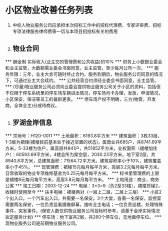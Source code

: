 # 小区物业改善任务列表

1. 中标人物业服务公司应承担本次招标工作中的招标代理费、专家评审费、招标专项法律服务律师费等一切与本项目招投标有关的费用
1. ## 物业合同
***   酬金制 实际收入(业主交的管理费和公共收益)的10%
***   财务上小数额业委会和业主监管，大数额需业委会书面同意，业主监管。至少每月公布一次。
***   服务年限：三年，业主大会可随时终止合约。服务到期后，物业服务公司同意的情况下，可通过业主大会续约。
***   公共经营合约须经业委会书面同意，业主监管。
***   (尽量)物业服务公司必须向业委会提供物业服务公司关于小区的资料，包括但不仅限于停车系统里的停车场车辆进出情况，停车场月卡办理，发放，申请情况，小区保安，保洁等员工的最新更表。
***   停车场产权不明确，三方(物管，开发商，全体业主)分成待商议。
1. ## 罗湖金岸信息
***   宗地号：H120-0011
***   土地面积：6193.8平方米
***   建筑面积：3栋33层，1-3层为裙楼(裙楼目前基本处于接近空置的状态)，属商业共685户，共8741.69平方米。5-33楼为住户，属高层共841户，共51852平方米，业权面积（裙楼加住户）：60593.69平方米，4楼会所为架空层，2030.23平方米。地下室2层，共8940.8平方米，总建筑面积：71564.72平方米。建筑容积率小于10%，建筑覆盖率小于45%。
***   现管理费：裙楼15元每月每平方米，高层3.2元每月每平方米。日常收取的物业专项维修基金为0.25元每月每平方米。
***   标书里管理费的上限是裙楼8元每月每平方米，高层3.8元每月每平方米。
***   土地用途：商业，商务公寓
***   竣工日期：2003-12-24
***   电梯：3×3=9（负2至33楼），裙楼货梯2，收楼时使用至今
***   扶手电梯：裙楼两对（一层上二层，二层上三层）
***   小区2个出入口，一个汽车出入口，共需要一名保安。3个大堂，各需一名保安。监控室需要两名保安，一位负责监看摄像屏幕，接听业主电话；一位负责巡楼，处理特殊事件，突发事件。(保安人数仅供物业服务公司投标时参考，请基于金岸实际情况拟定服务计划)
***   停车场：地下室共2层，共260个停车位，无地面停车位。
***   现物业服务公司是前期物业服务公司。
